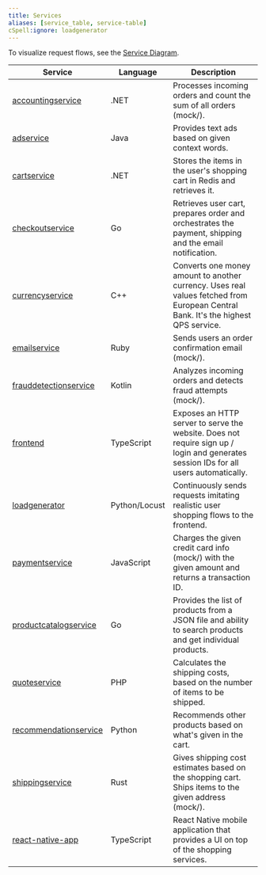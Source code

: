 ```yaml
---
title: Services
aliases: [service_table, service-table]
cSpell:ignore: loadgenerator
---
```


To visualize request flows, see the [Service Diagram](../architecture/).

| Service                                   | Language      | Description                                                                                                                          |
| ----------------------------------------- | ------------- | ------------------------------------------------------------------------------------------------------------------------------------ |
| [accountingservice](accounting/)          | .NET          | Processes incoming orders and count the sum of all orders (mock/).                                                                   |
| [adservice](ad/)                          | Java          | Provides text ads based on given context words.                                                                                      |
| [cartservice](cart/)                      | .NET          | Stores the items in the user's shopping cart in Redis and retrieves it.                                                              |
| [checkoutservice](checkout/)              | Go            | Retrieves user cart, prepares order and orchestrates the payment, shipping and the email notification.                               |
| [currencyservice](currency/)              | C++           | Converts one money amount to another currency. Uses real values fetched from European Central Bank. It's the highest QPS service.    |
| [emailservice](email/)                    | Ruby          | Sends users an order confirmation email (mock/).                                                                                     |
| [frauddetectionservice](fraud-detection/) | Kotlin        | Analyzes incoming orders and detects fraud attempts (mock/).                                                                         |
| [frontend](frontend/)                     | TypeScript    | Exposes an HTTP server to serve the website. Does not require sign up / login and generates session IDs for all users automatically. |
| [loadgenerator](load-generator/)          | Python/Locust | Continuously sends requests imitating realistic user shopping flows to the frontend.                                                 |
| [paymentservice](payment/)                | JavaScript    | Charges the given credit card info (mock/) with the given amount and returns a transaction ID.                                       |
| [productcatalogservice](product-catalog/) | Go            | Provides the list of products from a JSON file and ability to search products and get individual products.                           |
| [quoteservice](quote/)                    | PHP           | Calculates the shipping costs, based on the number of items to be shipped.                                                           |
| [recommendationservice](recommendation/)  | Python        | Recommends other products based on what's given in the cart.                                                                         |
| [shippingservice](shipping/)              | Rust          | Gives shipping cost estimates based on the shopping cart. Ships items to the given address (mock/).                                  |
| [react-native-app](react-native-app/)     | TypeScript    | React Native mobile application that provides a UI on top of the shopping services.                                                  |

